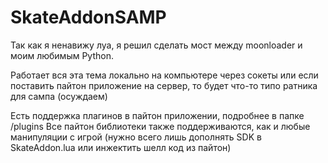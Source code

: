 ﻿# SkateAddonSAMP

Так как я ненавижу луа, я решил сделать мост между moonloader и моим любимым Python. 

Работает вся эта тема локально на компьютере через сокеты или если поставить пайтон приложение на сервер, то будет что-то типо ратника для сампа (осуждаем)

Есть поддержка плагинов в пайтон приложении, подробнее в папке /plugins
Все пайтон библиотеки также поддерживаются, как и любые манипуляции с игрой (нужно всего лишь дополнять SDK в SkateAddon.lua или инжектить шелл код из пайтон)
